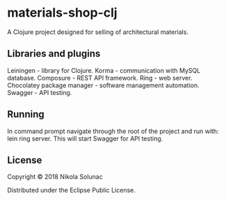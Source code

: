 # materials-shop-clj

A Clojure project designed for selling of architectural materials.

## Libraries and plugins

Leiningen - library for Clojure. Korma - communication with MySQL database. Composure - REST API framework. Ring - web server. Chocolatey package manager - software management automation. Swagger - API testing. 

## Running

In command prompt navigate through the root of the project and run with: lein ring server. This will start Swagger for API testing.

## License

Copyright © 2018 Nikola Solunac

Distributed under the Eclipse Public License.
